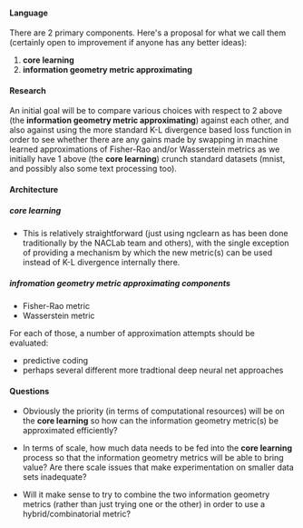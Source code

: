 #### Language

There are 2 primary components. Here's a proposal for what we call them (certainly open to improvement if anyone has any better ideas):
1. **core learning**
2. **information geometry metric approximating**


#### Research

An initial goal will be to compare various choices with respect to 2 above (the **information geometry metric approximating**) against each other, and also against using the more standard K-L divergence based loss function in order to see whether there are any gains made by swapping in machine learned approximations of Fisher-Rao and/or Wasserstein metrics as we initially have 1 above (the **core learning**) crunch standard datasets (mnist, and possibly also some text processing too).


#### Architecture

##### core learning

- This is relatively straightforward (just using ngclearn as has been done traditionally by the NACLab team and others), with the single exception of providing a mechanism by which the new metric(s) can be used instead of K-L divergence internally there.

##### infromation geometry metric approximating components

- Fisher-Rao metric 
- Wasserstein metric

For each of those, a number of approximation attempts should be evaluated:

- predictive coding
- perhaps several different more tradtional deep neural net approaches


#### Questions


- Obviously the priority (in terms of computational resources) will be on the **core learning** so how can the information geometry metric(s) be approximated efficiently?

- In terms of scale, how much data needs to be fed into the **core learning** process so that the information geometry metrics will be able to bring value? Are there scale issues that make experimentation on smaller data sets inadequate?

- Will it make sense to try to combine the two information geometry metrics (rather than just trying one or the other) in order to use a hybrid/combinatorial metric?
